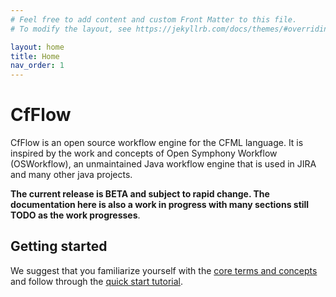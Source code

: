 ```yaml
---
# Feel free to add content and custom Front Matter to this file.
# To modify the layout, see https://jekyllrb.com/docs/themes/#overriding-theme-defaults

layout: home
title: Home
nav_order: 1
---
```


# CfFlow

CfFlow is an open source workflow engine for the CFML language. It is inspired by the work and concepts of Open Symphony Workflow (OSWorkflow), an unmaintained Java workflow engine that is used in JIRA and many other java projects.

**The current release is BETA and subject to rapid change. The documentation here is also a work in progress with many sections still TODO as the work progresses**.

## Getting started

We suggest that you familiarize yourself with the [core terms and concepts](guides/concepts.markdown) and follow through the [quick start tutorial](tutorials/quick-start.markdown).

